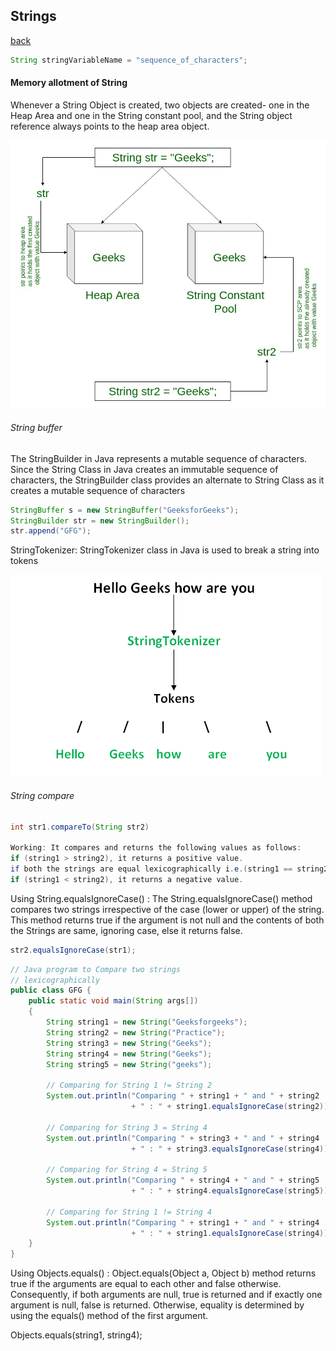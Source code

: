 ## Strings

[back](dataStructures.md)


``` java
String stringVariableName = "sequence_of_characters";
```


#### Memory allotment of String

Whenever a String Object is created, two objects are created- one in the Heap Area and one in the String constant pool, and the String object reference always points to the heap area object.

![memory-allotment of a string](image-3.png)

###### String buffer

The StringBuilder in Java represents a mutable sequence of characters. Since the String Class in Java creates an immutable sequence of characters, the StringBuilder class provides an alternate to String Class as it creates a mutable sequence of characters


``` java
StringBuffer s = new StringBuffer("GeeksforGeeks");
StringBuilder str = new StringBuilder();
str.append("GFG");
```

StringTokenizer: StringTokenizer class in Java is used to break a string into tokens

![stringtokenizer](image-4.png)



###### String compare

``` java
int str1.compareTo(String str2)

Working: It compares and returns the following values as follows:
if (string1 > string2), it returns a positive value.
if both the strings are equal lexicographically i.e.(string1 == string2), it returns 0.
if (string1 < string2), it returns a negative value.

```
Using String.equalsIgnoreCase() : The String.equalsIgnoreCase() method compares two strings irrespective of the case (lower or upper) of the string. This method returns true if the argument is not null and the contents of both the Strings are same, ignoring case, else it returns false.

``` java
str2.equalsIgnoreCase(str1);
```


``` java
// Java program to Compare two strings
// lexicographically
public class GFG {
    public static void main(String args[])
    {
        String string1 = new String("Geeksforgeeks");
        String string2 = new String("Practice");
        String string3 = new String("Geeks");
        String string4 = new String("Geeks");
        String string5 = new String("geeks");

        // Comparing for String 1 != String 2
        System.out.println("Comparing " + string1 + " and " + string2
                           + " : " + string1.equalsIgnoreCase(string2));

        // Comparing for String 3 = String 4
        System.out.println("Comparing " + string3 + " and " + string4
                           + " : " + string3.equalsIgnoreCase(string4));

        // Comparing for String 4 = String 5
        System.out.println("Comparing " + string4 + " and " + string5
                           + " : " + string4.equalsIgnoreCase(string5));

        // Comparing for String 1 != String 4
        System.out.println("Comparing " + string1 + " and " + string4
                           + " : " + string1.equalsIgnoreCase(string4));
    }
}
```

Using Objects.equals() : Object.equals(Object a, Object b) method returns true if the arguments are equal to each other and false otherwise. Consequently, if both arguments are null, true is returned and if exactly one argument is null, false is returned. Otherwise, equality is determined by using the equals() method of the first argument.


Objects.equals(string1, string4);






